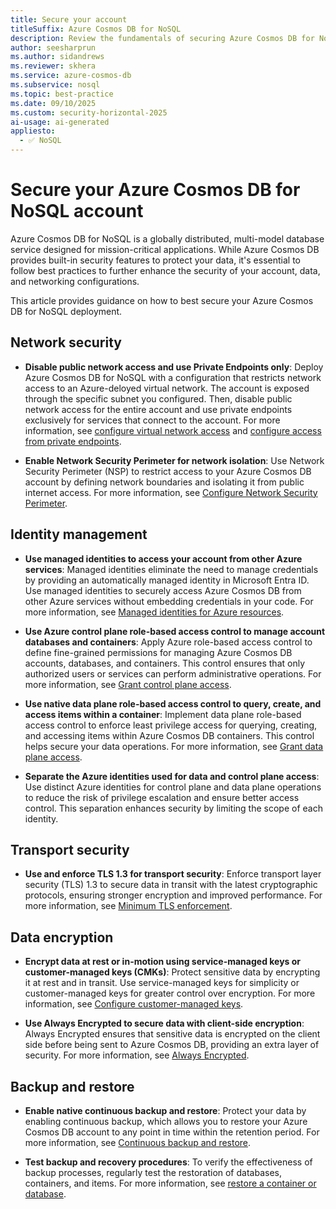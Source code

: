 ```yaml
---
title: Secure your account
titleSuffix: Azure Cosmos DB for NoSQL
description: Review the fundamentals of securing Azure Cosmos DB for NoSQL from the perspective of data and networking security.
author: seesharprun
ms.author: sidandrews
ms.reviewer: skhera
ms.service: azure-cosmos-db
ms.subservice: nosql
ms.topic: best-practice
ms.date: 09/10/2025
ms.custom: security-horizontal-2025
ai-usage: ai-generated
appliesto:
  - ✅ NoSQL
---
```


# Secure your Azure Cosmos DB for NoSQL account

Azure Cosmos DB for NoSQL is a globally distributed, multi-model database service designed for mission-critical applications. While Azure Cosmos DB provides built-in security features to protect your data, it's essential to follow best practices to further enhance the security of your account, data, and networking configurations.

This article provides guidance on how to best secure your Azure Cosmos DB for NoSQL deployment.

## Network security

- **Disable public network access and use Private Endpoints only**: Deploy Azure Cosmos DB for NoSQL with a configuration that restricts network access to an Azure-deloyed virtual network. The account is exposed through the specific subnet you configured. Then, disable public network access for the entire account and use private endpoints exclusively for services that connect to the account. For more information, see [configure virtual network access](../how-to-configure-vnet-service-endpoint.md) and [configure access from private endpoints](../how-to-configure-private-endpoints.md).

- **Enable Network Security Perimeter for network isolation**: Use Network Security Perimeter (NSP) to restrict access to your Azure Cosmos DB account by defining network boundaries and isolating it from public internet access. For more information, see [Configure Network Security Perimeter](../how-to-configure-nsp.md).

## Identity management

- **Use managed identities to access your account from other Azure services**: Managed identities eliminate the need to manage credentials by providing an automatically managed identity in Microsoft Entra ID. Use managed identities to securely access Azure Cosmos DB from other Azure services without embedding credentials in your code. For more information, see [Managed identities for Azure resources](/entra/identity/managed-identities-azure-resources/overview).

- **Use Azure control plane role-based access control to manage account databases and containers**: Apply Azure role-based access control to define fine-grained permissions for managing Azure Cosmos DB accounts, databases, and containers. This control ensures that only authorized users or services can perform administrative operations. For more information, see [Grant control plane access](how-to-connect-role-based-access-control.md#grant-control-plane-role-based-access).

- **Use native data plane role-based access control to query, create, and access items within a container**: Implement data plane role-based access control to enforce least privilege access for querying, creating, and accessing items within Azure Cosmos DB containers. This control helps secure your data operations. For more information, see [Grant data plane access](how-to-connect-role-based-access-control.md#grant-data-plane-role-based-access).

- **Separate the Azure identities used for data and control plane access**: Use distinct Azure identities for control plane and data plane operations to reduce the risk of privilege escalation and ensure better access control. This separation enhances security by limiting the scope of each identity.

## Transport security

- **Use and enforce TLS 1.3 for transport security**: Enforce transport layer security (TLS) 1.3 to secure data in transit with the latest cryptographic protocols, ensuring stronger encryption and improved performance. For more information, see [Minimum TLS enforcement](../self-serve-minimum-tls-enforcement.md).

## Data encryption

- **Encrypt data at rest or in-motion using service-managed keys or customer-managed keys (CMKs)**: Protect sensitive data by encrypting it at rest and in transit. Use service-managed keys for simplicity or customer-managed keys for greater control over encryption. For more information, see [Configure customer-managed keys](../how-to-setup-customer-managed-keys.md).

- **Use Always Encrypted to secure data with client-side encryption**: Always Encrypted ensures that sensitive data is encrypted on the client side before being sent to Azure Cosmos DB, providing an extra layer of security. For more information, see [Always Encrypted](../how-to-always-encrypted.md).

## Backup and restore

- **Enable native continuous backup and restore**: Protect your data by enabling continuous backup, which allows you to restore your Azure Cosmos DB account to any point in time within the retention period. For more information, see [Continuous backup and restore](../online-backup-and-restore.md).

- **Test backup and recovery procedures**: To verify the effectiveness of backup processes, regularly test the restoration of databases, containers, and items. For more information, see [restore a container or database](../how-to-restore-in-account-continuous-backup.md).
